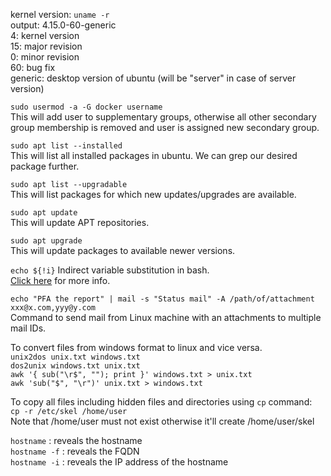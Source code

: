 kernel version: `uname -r` <br>
output: 4.15.0-60-generic <br>
4: kernel version <br>
15: major revision <br>
0: minor revision <br>
60: bug fix <br>
generic: desktop version of ubuntu \(will be "server" in case of server version\)

`sudo usermod -a -G docker username` <br>
This will add user to supplementary groups, otherwise all other secondary group membership is removed and user is assigned new secondary group.

`sudo apt list --installed` <br>
This will list all installed packages in ubuntu. We can grep our desired package further.

`sudo apt list --upgradable` <br>
This will list packages for which new updates/upgrades are available.

`sudo apt update` <br>
This will update APT repositories.

`sudo apt upgrade` <br>
This will update packages to available newer versions.

`echo ${!i}` Indirect variable substitution in bash.<br>
[Click here](https://stackoverflow.com/questions/57957477/how-to-perform-variable-substitution-in-bash-scripting?noredirect=1#comment102327282_57957477) for more info.

`echo "PFA the report" | mail -s "Status mail" -A /path/of/attachment xxx@x.com,yyy@y.com` <br>
Command to send mail from Linux machine with an attachments to multiple mail IDs.

To convert files from windows format to linux and vice versa. <br>
`unix2dos unix.txt windows.txt` <br>
`dos2unix windows.txt unix.txt` <br>
`awk '{ sub("\r$", ""); print }' windows.txt > unix.txt` <br>
`awk 'sub("$", "\r")' unix.txt > windows.txt` <br>

To copy all files including hidden files and directories using `cp` command: <br>
`cp -r /etc/skel /home/user` <br>
Note that /home/user must not exist otherwise it'll create /home/user/skel <br>

`hostname` : reveals the hostname <br>
`hostname -f` : reveals the FQDN <br>
`hostname -i` : reveals the IP address of the hostname
